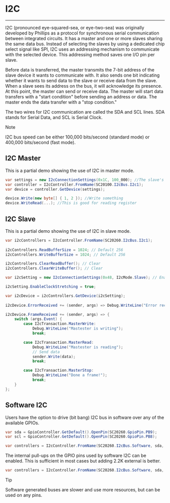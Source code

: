 # I2C
---
I2C (pronounced eye-squared-sea, or eye-two-sea) was originally developed by Phillips as a protocol for synchronous serial communication between integrated circuits. It has a master and one or more slaves sharing the same data bus. Instead of selecting the slaves by using a dedicated chip select signal like SPI, I2C uses an addressing mechanism to communicate with the selected device. This addressing method saves one I/O pin per slave.

Before data is transferred, the master transmits the 7-bit address of the slave device it wants to communicate with. It also sends one bit indicating whether it wants to send data to the slave or receive data from the slave. When a slave sees its address on the bus, it will acknowledge its presence. At this point, the master can send or receive data. The master will start data transfers with a "start condition" before sending an address or data. The master ends the data transfer with a "stop condition."

The two wires for I2C communication are called the SDA and SCL lines. SDA stands for Serial Data, and SCL is Serial Clock.

> [!Note]
> I2C bus speed can be either 100,000 bits/second (standard mode) or 400,000 bits/second (fast mode).

## I2C Master

This is a partial demo showing the use of I2C in master mode.

```cs
var settings = new I2cConnectionSettings(0x1C, 100_000); //The slave's address and the bus speed.
var controller = I2cController.FromName(SC20100.I2cBus.I2c1);
var device = controller.GetDevice(settings);

device.Write(new byte[] { 1, 2 }); //Write something
device.WriteRead(...); //This is good for reading register
```

## I2C Slave

This is a partial demo showing the use of I2C in slave mode.

```cs
var i2cControllers = I2cController.FromName(SC20260.I2cBus.I2c1);
         
i2cControllers.ReadBufferSize = 1024; // Default 256
i2cControllers.WriteBufferSize = 1024; // Default 256 

i2cControllers.ClearReadBuffer(); // Clear 
i2cControllers.ClearWriteBuffer(); // Clear

var i2cSetting = new I2cConnectionSettings(0x48, I2cMode.Slave); // Enable slave mode

i2cSetting.EnableClockStretching = true;

var i2cDevice = i2cControllers.GetDevice(i2cSetting);
	  
i2cDevice.ErrorReceived += (sender, args) => Debug.WriteLine("Error received " + args.Error);

i2cDevice.FrameReceived += (sender, args) => {
	switch (args.Event) {
		case I2cTransaction.MasterWrite:
			Debug.WriteLine("Mastester is writing");
			break;

		case I2cTransaction.MasterRead:
			Debug.WriteLine("Mastester is reading");
			// Send data
			sender.Write(data);
			break;

		case I2cTransaction.MasterStop:
			Debug.WriteLine("Done a frame!");
			break;
	}
};

```

## Software I2C
Users have the option to drive (bit bang) I2C bus in software over any of the available GPIOs.

```cs
var sda = GpioController.GetDefault().OpenPin(SC20260.GpioPin.PB9);
var scl = GpioController.GetDefault().OpenPin(SC20260.GpioPin.PB8);

var controllers = I2cController.FromName(SC20260.I2cBus.Software, sda, scl);
```

The internal pull-ups on the GPIO pins used by software I2C can be enabled. This is sufficient in most cases but adding 2.2K external is better.

```cs
var controllers = I2cController.FromName(SC20260.I2cBus.Software, sda, scl, true);
```

> [!Tip]
> Software generated buses are slower and use more resources, but can be used on any pins.
